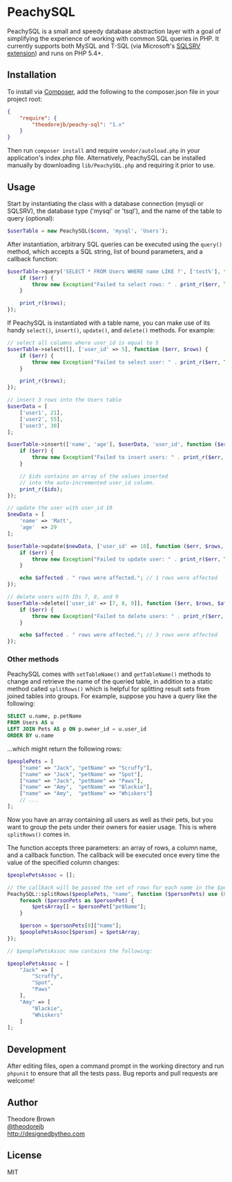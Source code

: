 # PeachySQL

PeachySQL is a small and speedy database abstraction layer with a goal of simplifying the experience of working with common SQL queries in PHP. It currently supports both MySQL and T-SQL (via Microsoft's [SQLSRV extension](http://www.php.net/manual/en/book.sqlsrv.php)) and runs on PHP 5.4+.

## Installation

To install via [Composer](https://getcomposer.org/), add the following to the composer.json file in your project root:

```json
{
    "require": {
        "theodorejb/peachy-sql": "1.x"
    }
}
```

Then run `composer install` and require `vendor/autoload.php` in your application's index.php file. Alternatively, PeachySQL can be installed manually by downloading `lib/PeachySQL.php` and requiring it prior to use.

## Usage

Start by instantiating the class with a database connection (mysqli or SQLSRV), the database type ('mysql' or 'tsql'), and the name of the table to query (optional):

```php
$userTable = new PeachySQL($conn, 'mysql', 'Users');
```

After instantiation, arbitrary SQL queries can be executed using the `query()` method, which accepts a SQL string, list of bound parameters, and a callback function:

```php
$userTable->query('SELECT * FROM Users WHERE name LIKE ?', ['test%'], function ($err, $rows) {
    if ($err) {
        throw new Exception("Failed to select rows: " . print_r($err, TRUE));
    }

    print_r($rows);
});
```

If PeachySQL is instantiated with a table name, you can make use of its handy `select()`, `insert()`, `update()`, and `delete()` methods. For example:

```php
// select all columns where user_id is equal to 5
$userTable->select([], ['user_id' => 5], function ($err, $rows) {
    if ($err) {
        throw new Exception("Failed to select user: " . print_r($err, TRUE));
    }

    print_r($rows);
});

// insert 3 rows into the Users table
$userData = [
    ['user1', 21],
    ['user2', 55],
    ['user3', 30]
];

$userTable->insert(['name', 'age'], $userData, 'user_id', function ($err, $ids) {
    if ($err) {
        throw new Exception("Failed to insert users: " . print_r($err, TRUE));
    }

    // $ids contains an array of the values inserted 
    // into the auto-incremented user_id column.
    print_r($ids);
});

// update the user with user_id 10
$newData = [
    'name' => 'Matt',
    'age'  => 29
];

$userTable->update($newData, ['user_id' => 10], function ($err, $rows, $affected) {
    if ($err) {
        throw new Exception("Failed to update user: " . print_r($err, TRUE));
    }

    echo $affected . " rows were affected."; // 1 rows were affected
});

// delete users with IDs 7, 8, and 9
$userTable->delete(['user_id' => [7, 8, 9]], function ($err, $rows, $affected) {
    if ($err) {
        throw new Exception("Failed to delete users: " . print_r($err, TRUE));
    }

    echo $affected . " rows were affected."; // 3 rows were affected
});
```

### Other methods

PeachySQL comes with `setTableName()` and `getTableName()` methods to change and retrieve the name of the queried table, in addition to a static method called `splitRows()` which is helpful for splitting result sets from joined tables into groups. For example, suppose you have a query like the following:

```sql
SELECT u.name, p.petName
FROM Users AS u
LEFT JOIN Pets AS p ON p.owner_id = u.user_id
ORDER BY u.name
```

...which might return the following rows:

```php
$peoplePets = [
    ["name" => "Jack", "petName" => "Scruffy"],
    ["name" => "Jack", "petName" => "Spot"],
    ["name" => "Jack", "petName" => "Paws"],
    ["name" => "Amy",  "petName" => "Blackie"],
    ["name" => "Amy",  "petName" => "Whiskers"]
    // ...
];
```

Now you have an array containing all users as well as their pets, but you want to group the pets under their owners for easier usage. This is where `splitRows()` comes in. 

The function accepts three parameters: an array of rows, a column name, and a callback function. The callback will be executed once every time the value of the specified column changes:

```php
$peoplePetsAssoc = [];

// the callback will be passed the set of rows for each name in the $peoplePets array  
PeachySQL::splitRows($peoplePets, "name", function ($personPets) use (&$peoplePetsAssoc) {
    foreach ($personPets as $personPet) {
        $petsArray[] = $personPet["petName"];
    }

    $person = $personPets[0]["name"];
    $peoplePetsAssoc[$person] = $petsArray;
});

// $peoplePetsAssoc now contains the following:

$peoplePetsAssoc = [
    "Jack" => [
        "Scruffy",
        "Spot",
        "Paws"
    ],
    "Amy" => [
        "Blackie",
        "Whiskers"
    ]
];
```

## Development

After editing files, open a command prompt in the working directory and run `phpunit` to ensure that all the tests pass. Bug reports and pull requests are welcome!

## Author

Theodore Brown  
[@theodorejb](https://twitter.com/theodorejb)  
<http://designedbytheo.com>

## License

MIT
